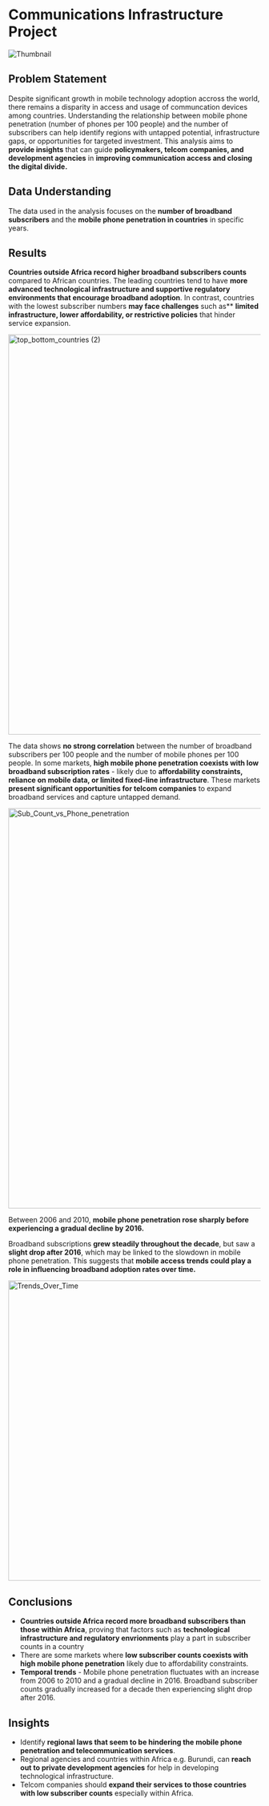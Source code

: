 # Communications Infrastructure Project

![Thumbnail](https://github.com/user-attachments/assets/f81912c3-5b36-4c0e-8eed-aa26bc3d33f3)

## Problem Statement

Despite significant growth in mobile technology adoption accross the world, there remains a disparity in access and usage of communcation devices among countries. Understanding the relationship between mobile phone penetration (number of phones per 100 people) and the number of subscribers can help identify regions with untapped potential, infrastructure gaps, or opportunities for targeted investment. This analysis aims to **provide insights** that can guide **policymakers, telcom companies, and development agencies** in **improving communication access and closing the digital divide.**

## Data Understanding

The data used in the analysis focuses on the **number of broadband subscribers** and the **mobile phone penetration in countries** in specific years.

## Results

**Countries outside Africa record higher broadband subscribers counts** compared to African countries. The leading countries tend to have **more advanced technological infrastructure and supportive regulatory environments that encourage broadband adoption**. In contrast, countries with the lowest subscriber numbers **may face challenges** such as** **limited infrastructure, lower affordability, or restrictive policies** that hinder service expansion.

<img width="1400" height="800" alt="top_bottom_countries (2)" src="https://github.com/user-attachments/assets/f07296c2-70bc-4db9-8f7a-ccc7bf991081" />


The data shows **no strong correlation** between the number of broadband subscribers per 100 people and the number of mobile phones per 100 people.
In some markets, **high mobile phone penetration coexists with low broadband subscription rates** - likely due to **affordability constraints, reliance on mobile data, or limited fixed-line infrastructure**. These markets **present significant opportunities for telcom companies** to expand broadband services and capture untapped demand.

<img width="1000" height="800" alt="Sub_Count_vs_Phone_penetration" src="https://github.com/user-attachments/assets/46de4fc0-8fc7-4cb7-9594-f4a5588a047e" />

Between 2006 and 2010, **mobile phone penetration rose sharply before experiencing a gradual decline by 2016.**

Broadband subscriptions **grew steadily throughout the decade**, but saw a **slight drop after 2016**, which may be linked to the slowdown in mobile phone penetration. This suggests that **mobile access trends could play a role in influencing broadband adoption rates over time.**

<img width="800" height="600" alt="Trends_Over_Time" src="https://github.com/user-attachments/assets/3b7779f6-6598-41c8-8a95-5b25286fc1f6" />

## Conclusions

- **Countries outside Africa record more broadband subscribers than those within Africa**, proving that factors such as **technological infrastructure and regulatory envrionments** play a part in subscriber counts in a country
- There are some markets where **low subscriber counts coexists with high mobile phone penetration** likely due to affordability constraints.
- **Temporal trends** - Mobile phone penetration fluctuates with an increase from 2006 to 2010 and a gradual decline in 2016. Broadband subscriber counts gradually increased for a decade then experiencing slight drop after 2016.

## Insights

- Identify **regional laws that seem to be hindering the mobile phone penetration and telecommunication services**.
- Regional agencies and countries within Africa e.g. Burundi, can **reach out to private development agencies** for help in developing technological infrastructure.
- Telcom companies should **expand their services to those countries with low subscriber counts** especially within Africa.
